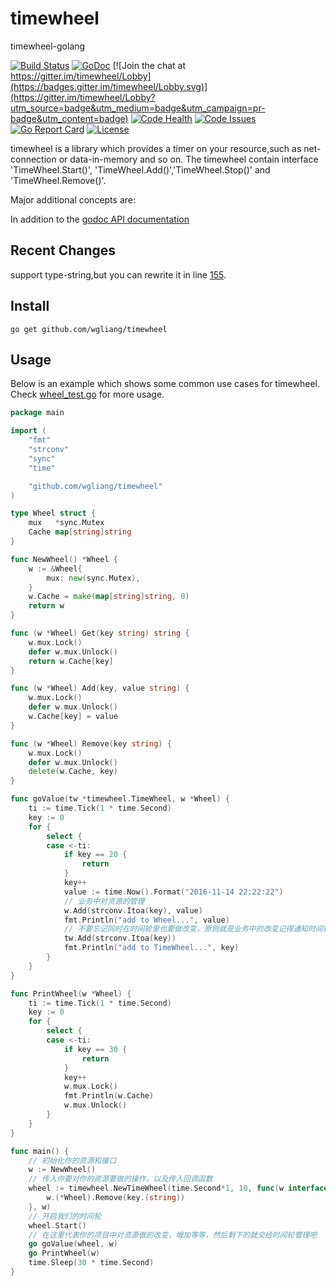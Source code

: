 # timewheel

timewheel-golang

[![Build Status](https://travis-ci.org/wgliang/timewheel.svg?branch=master)](https://travis-ci.org/wgliang/timewheel)
[![GoDoc](https://godoc.org/github.com/wgliang/timewheel?status.svg)](https://godoc.org/github.com/wgliang/timewheel)
[![Join the chat at https://gitter.im/timewheel/Lobby](https://badges.gitter.im/timewheel/Lobby.svg)](https://gitter.im/timewheel/Lobby?utm_source=badge&utm_medium=badge&utm_campaign=pr-badge&utm_content=badge)
[![Code Health](https://landscape.io/github/wgliang/timewheel/master/landscape.svg?style=flat)](https://landscape.io/github/wgliang/timewheel/master)
[![Code Issues](https://www.quantifiedcode.com/api/v1/project/98b2cb0efd774c5fa8f9299c4f96a8c5/badge.svg)](https://www.quantifiedcode.com/app/project/98b2cb0efd774c5fa8f9299c4f96a8c5)
[![Go Report Card](https://goreportcard.com/badge/github.com/wgliang/timewheel)](https://goreportcard.com/report/github.com/wgliang/timewheel)
[![License](https://img.shields.io/badge/LICENSE-Apache2.0-ff69b4.svg)](http://www.apache.org/licenses/LICENSE-2.0.html)

timewheel is a library which provides a timer on your resource,such as net-connection 
or data-in-memory and so on.  The timewheel contain interface 'TimeWheel.Start()',
'TimeWheel.Add()','TimeWheel.Stop()' and 'TimeWheel.Remove()'.

Major additional concepts are:

In addition to the [godoc API documentation](http://godoc.org/github.com/wgliang/timewheel)

## Recent Changes

support type-string,but you can rewrite it in line [155](https://github.com/wgliang/timewheel/blob/master/timewheel.go#L155).

## Install

    go get github.com/wgliang/timewheel

## Usage

Below is an example which shows some common use cases for timewheel.  Check 
[wheel_test.go](https://github.com/wgliang/timewheel/blob/master/wheel_test.go) for more
usage.


```go
package main

import (
	"fmt"
	"strconv"
	"sync"
	"time"

	"github.com/wgliang/timewheel"
)

type Wheel struct {
	mux   *sync.Mutex
	Cache map[string]string
}

func NewWheel() *Wheel {
	w := &Wheel{
		mux: new(sync.Mutex),
	}
	w.Cache = make(map[string]string, 0)
	return w
}

func (w *Wheel) Get(key string) string {
	w.mux.Lock()
	defer w.mux.Unlock()
	return w.Cache[key]
}

func (w *Wheel) Add(key, value string) {
	w.mux.Lock()
	defer w.mux.Unlock()
	w.Cache[key] = value
}

func (w *Wheel) Remove(key string) {
	w.mux.Lock()
	defer w.mux.Unlock()
	delete(w.Cache, key)
}

func goValue(tw *timewheel.TimeWheel, w *Wheel) {
	ti := time.Tick(1 * time.Second)
	key := 0
	for {
		select {
		case <-ti:
			if key == 20 {
				return
			}
			key++
			value := time.Now().Format("2016-11-14 22:22:22")
			// 业务中对资源的管理
			w.Add(strconv.Itoa(key), value)
			fmt.Println("add to Wheel...", value)
			// 不要忘记同时在时间轮里也要做改变，原则就是业务中的改变记得通知时间轮，但时间轮做的工作我们无需关心
			tw.Add(strconv.Itoa(key))
			fmt.Println("add to TimeWheel...", key)
		}
	}
}

func PrintWheel(w *Wheel) {
	ti := time.Tick(1 * time.Second)
	key := 0
	for {
		select {
		case <-ti:
			if key == 30 {
				return
			}
			key++
			w.mux.Lock()
			fmt.Println(w.Cache)
			w.mux.Unlock()
		}
	}
}

func main() {
    // 初始化你的资源和接口
	w := NewWheel()
	// 传入你要对你的资源要做的操作，以及传入回调函数
	wheel := timewheel.NewTimeWheel(time.Second*1, 10, func(w interface{}, key interface{}) {
		w.(*Wheel).Remove(key.(string))
	}, w)
	// 开启我们的时间轮
	wheel.Start()
	// 在这里代表你的项目中对资源做的改变，增加等等，然后剩下的就交给时间轮管理吧
	go goValue(wheel, w)
	go PrintWheel(w)
	time.Sleep(30 * time.Second)
}
```

